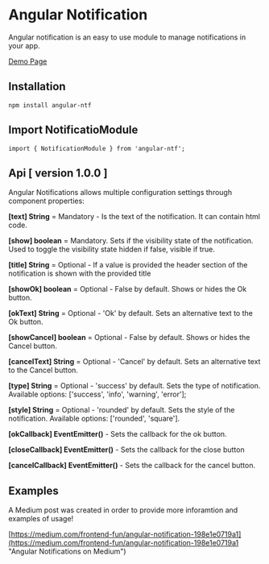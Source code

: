 # Angular Notification

Angular notification is an easy to use module to manage notifications in your app.

[Demo Page](https://santiagogdar.github.io/angular-notification/ "Demo Page")

## Installation

    npm install angular-ntf

## Import NotificatioModule

    import { NotificationModule } from 'angular-ntf';


## Api [ version 1.0.0 ]

Angular Notifications allows multiple configuration settings through component properties:


**[text] String** = Mandatory - Is the text of the notification. It can contain html code.

**[show] boolean** = Mandatory. Sets if the visibility state of the notification. Used to toggle the visibility state hidden if false, visible if true.

**[title] String** = Optional - If a value is provided the header section of the notification is shown with the provided title

**[showOk] boolean** = Optional - False by default. Shows or hides the Ok button.

**[okText] String** = Optional - 'Ok' by default. Sets an alternative text to the Ok button.

**[showCancel] boolean** = Optional - False by default. Shows or hides the Cancel button.

**[cancelText] String** = Optional - 'Cancel' by default. Sets an alternative text to the Cancel button.

**[type] String** = Optional - 'success' by default. Sets the type of notification. Available options: ['success', 'info', 'warning', 'error'];

**[style] String** = Optional - 'rounded' by default. Sets the style of the notification. Available options: ['rounded', 'square'].

**[okCallback] EventEmitter()** - Sets the callback for the ok button.

**[closeCallback] EventEmitter()** - Sets the callback for the close button

**[cancelCallback] EventEmitter()** - Sets the callback for the cancel button.

## Examples
A Medium post was created in order to provide more inforamtion and examples of usage!

[https://medium.com/frontend-fun/angular-notification-198e1e0719a1](https://medium.com/frontend-fun/angular-notification-198e1e0719a1 "Angular Notifications on Medium")

